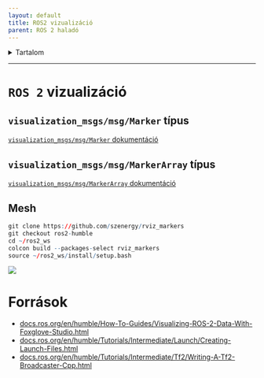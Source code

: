```yaml
---
layout: default
title: ROS2 vizualizáció
parent: ROS 2 haladó 
---
```


 

<details markdown="block">
  <summary>
    Tartalom
  </summary>
  {: .text-delta }
1. TOC
{:toc}
</details>

---



# `ROS 2` vizualizáció


## `visualization_msgs/msg/Marker` típus

[`visualization_msgs/msg/Marker` dokumentáció](https://docs.ros2.org/foxy/api/visualization_msgs/msg/Marker.html)


## `visualization_msgs/msg/MarkerArray` típus
[`visualization_msgs/msg/MarkerArray` dokumentáció](https://docs.ros2.org/foxy/api/visualization_msgs/msg/MarkerArray.html)


## Mesh

``` r
git clone https://github.com/szenergy/rviz_markers
git checkout ros2-humble
cd ~/ros2_ws 
colcon build --packages-select rviz_markers
source ~/ros2_ws/install/setup.bash
```

![](https://raw.githubusercontent.com/wiki/szenergy/szenergy-public-resources/img/rviz02.gif)

# Források

- [docs.ros.org/en/humble/How-To-Guides/Visualizing-ROS-2-Data-With-Foxglove-Studio.html](https://docs.ros.org/en/humble/How-To-Guides/Visualizing-ROS-2-Data-With-Foxglove-Studio.html)
- [docs.ros.org/en/humble/Tutorials/Intermediate/Launch/Creating-Launch-Files.html](https://docs.ros.org/en/humble/Tutorials/Intermediate/Launch/Creating-Launch-Files.html)
- [docs.ros.org/en/humble/Tutorials/Intermediate/Tf2/Writing-A-Tf2-Broadcaster-Cpp.html](https://docs.ros.org/en/humble/Tutorials/Intermediate/Tf2/Writing-A-Tf2-Broadcaster-Cpp.html)